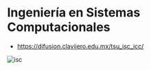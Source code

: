 # Ingeniería en Sistemas Computacionales

- https://difusion.clavijero.edu.mx/tsu_isc_icc/

![isc](https://user-images.githubusercontent.com/73711809/214473518-2989231e-9c50-4e31-95a9-4320a61b7a9e.png)
